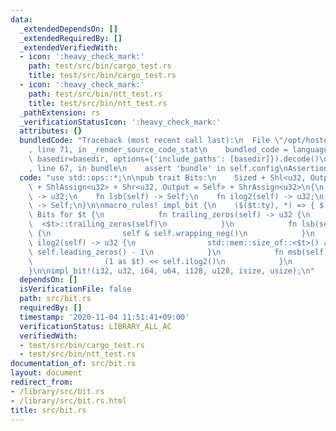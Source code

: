 ```yaml
---
data:
  _extendedDependsOn: []
  _extendedRequiredBy: []
  _extendedVerifiedWith:
  - icon: ':heavy_check_mark:'
    path: test/src/bin/cargo_test.rs
    title: test/src/bin/cargo_test.rs
  - icon: ':heavy_check_mark:'
    path: test/src/bin/ntt_test.rs
    title: test/src/bin/ntt_test.rs
  _pathExtension: rs
  _verificationStatusIcon: ':heavy_check_mark:'
  attributes: {}
  bundledCode: "Traceback (most recent call last):\n  File \"/opt/hostedtoolcache/Python/3.9.0/x64/lib/python3.9/site-packages/onlinejudge_verify/documentation/build.py\"\
    , line 71, in _render_source_code_stat\n    bundled_code = language.bundle(stat.path,\
    \ basedir=basedir, options={'include_paths': [basedir]}).decode()\n  File \"/opt/hostedtoolcache/Python/3.9.0/x64/lib/python3.9/site-packages/onlinejudge_verify/languages/user_defined.py\"\
    , line 67, in bundle\n    assert 'bundle' in self.config\nAssertionError\n"
  code: "use std::ops::*;\n\npub trait Bits:\n    Sized + Shl<u32, Output = Self>\
    \ + ShlAssign<u32> + Shr<u32, Output = Self> + ShrAssign<u32>\n{\n    fn trailing_zeros(self)\
    \ -> u32;\n    fn lsb(self) -> Self;\n    fn ilog2(self) -> u32;\n    fn msb(self)\
    \ -> Self;\n}\n\nmacro_rules! impl_bit {\n    ($($t:ty), *) => { $(\n        impl\
    \ Bits for $t {\n            fn trailing_zeros(self) -> u32 {\n              \
    \  <$t>::trailing_zeros(self)\n            }\n            fn lsb(self) -> Self\
    \ {\n                self & self.wrapping_neg()\n            }\n            fn\
    \ ilog2(self) -> u32 {\n                std::mem::size_of::<$t>() as u32 * 8 -\
    \ self.leading_zeros() - 1\n            }\n            fn msb(self) -> Self {\n\
    \                (1 as $t) << self.ilog2()\n            }\n        }\n    )* };\n\
    }\n\nimpl_bit!(i32, u32, i64, u64, i128, u128, isize, usize);\n"
  dependsOn: []
  isVerificationFile: false
  path: src/bit.rs
  requiredBy: []
  timestamp: '2020-11-04 11:51:41+09:00'
  verificationStatus: LIBRARY_ALL_AC
  verifiedWith:
  - test/src/bin/cargo_test.rs
  - test/src/bin/ntt_test.rs
documentation_of: src/bit.rs
layout: document
redirect_from:
- /library/src/bit.rs
- /library/src/bit.rs.html
title: src/bit.rs
---
```

